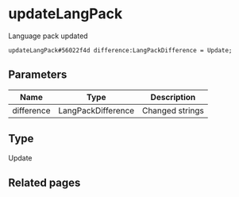 # updateLangPack
Language pack updated

```
updateLangPack#56022f4d difference:LangPackDifference = Update;
```

## Parameters
| Name | Type | Description |
| ---- | :----: | ----------- |
| difference | LangPackDifference | Changed strings |


## Type
Update

## Related pages
